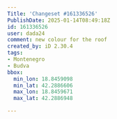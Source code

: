 ```yaml
---
Title: 'Changeset #161336526'
PublishDate: 2025-01-14T08:49:18Z
id: 161336526
user: dada24
comment: new colour for the roof
created_by: iD 2.30.4
tags:
- Montenegro
- Budva
bbox:
  min_lon: 18.8459098
  min_lat: 42.2886606
  max_lon: 18.8459671
  max_lat: 42.2886948

---
```

